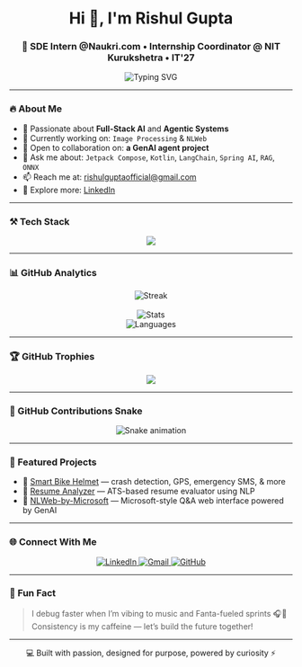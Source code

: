 <h1 align="center">Hi 👋, I'm Rishul Gupta</h1>
<h3 align="center">🚀 SDE Intern @Naukri.com • Internship Coordinator @ NIT Kurukshetra • IT'27</h3>

<p align="center">
  <img src="https://readme-typing-svg.herokuapp.com?font=Fira+Code&size=22&pause=1000&color=00C0FF&width=500&lines=Full-Stack+Gen+AI+Developer;Android+%7C+Spring+%7C+TensorFlow+%7C+ONNX;Building+Future-ready+AI+Apps+%F0%9F%9A%80" alt="Typing SVG" />
</p>

---

### 🔥 About Me
- 🧠 Passionate about **Full-Stack AI** and **Agentic Systems**
- 🔭 Currently working on: `Image Processing` & `NLWeb`
- 🤝 Open to collaboration on: **a GenAI agent project**
- 💬 Ask me about: `Jetpack Compose`, `Kotlin`, `LangChain`, `Spring AI`, `RAG`, `ONNX`
- 📫 Reach me at: [rishulguptaofficial@gmail.com](mailto:rishulguptaofficial@gmail.com)
- 💼 Explore more: [LinkedIn](https://www.linkedin.com/in/rishul-gupta-7a0750299)

---

### ⚒️ Tech Stack
<p align="center">
  <img src="https://skillicons.dev/icons?i=cpp,java,kotlin,py,js,html,css,nodejs,react,androidstudio,figma,tailwind,git,github,mysql,postgres,firebase,docker,kubernetes,tensorflow,pytorch,flask,django,spring,azure,vscode,linux" />
</p>

---

### 📊 GitHub Analytics

<p align="center">
  <img src="https://github-readme-streak-stats.herokuapp.com/?user=rishulgupta&theme=react" alt="Streak" />
  <br><br>
  <img src="https://github-readme-stats.vercel.app/api?username=rishulgupta&show_icons=true&theme=react&hide_border=true" alt="Stats" />
  <br>
  <img src="https://github-readme-stats.vercel.app/api/top-langs/?username=rishulgupta&layout=compact&theme=react" alt="Languages" />
</p>

---

### 🏆 GitHub Trophies
<p align="center">
  <img src="https://github-profile-trophy.vercel.app/?username=rishulgupta&theme=onedark&no-bg=true&no-frame=true&margin-w=20" />
</p>

---

### 🐍 GitHub Contributions Snake
<p align="center">
  <img src="https://github.com/rishulgupta/rishulgupta/blob/output/github-contribution-grid-snake.svg" alt="Snake animation" />
</p>

---

### 🚀 Featured Projects
- 🔹 [Smart Bike Helmet](https://github.com/rishulgupta/Smart-Bike-Helmet) — crash detection, GPS, emergency SMS, & more  
- 🔹 [Resume Analyzer](https://github.com/rishulgupta/Resume-Analyser) — ATS-based resume evaluator using NLP  
- 🔹 [NLWeb-by-Microsoft](https://github.com/RishulGupta/NLWeb-by-Microsoft) — Microsoft-style Q&A web interface powered by GenAI  

---

### 🌐 Connect With Me
<p align="center">
  <a href="https://linkedin.com/in/rishul-gupta-7a0750299" target="_blank">
    <img alt="LinkedIn" src="https://img.shields.io/badge/LinkedIn-%230077B5.svg?style=for-the-badge&logo=linkedin&logoColor=white"/>
  </a>
  <a href="mailto:rishulguptaofficial@gmail.com">
    <img alt="Gmail" src="https://img.shields.io/badge/Gmail-D14836?style=for-the-badge&logo=gmail&logoColor=white"/>
  </a>
  <a href="https://github.com/rishulgupta">
    <img alt="GitHub" src="https://img.shields.io/badge/GitHub-100000?style=for-the-badge&logo=github&logoColor=white"/>
  </a>
</p>

---

### 🧠 Fun Fact
> I debug faster when I’m vibing to music and Fanta-fueled sprints 🎧🥤  
> Consistency is my caffeine — let’s build the future together!

---

<p align="center">💻 Built with passion, designed for purpose, powered by curiosity ⚡</p>
